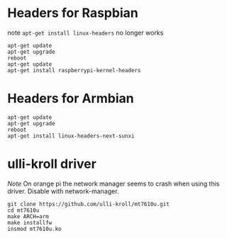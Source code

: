 # Headers for Raspbian
note `apt-get install linux-headers` no longer works

```
apt-get update
apt-get upgrade
reboot
apt-get update
apt-get install raspberrypi-kernel-headers

```

# Headers for Armbian

```
apt-get update
apt-get upgrade
reboot
apt-get install linux-headers-next-sunxi
```

# ulli-kroll driver

*Note* On orange pi the network manager seems to crash when using this driver.  Disable with network-manager.

```
git clone https://github.com/ulli-kroll/mt7610u.git
cd mt7610u
make ARCH=arm
make installfw
insmod mt7610u.ko
```
